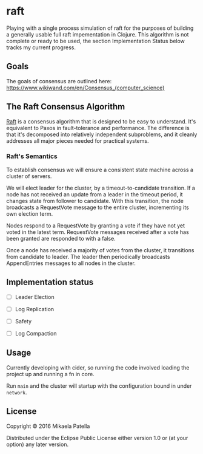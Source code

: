 # raft

Playing with a single process simulation of raft for the purposes of building a generally usable full raft impementation in Clojure. This algorithm is not complete or ready to be used, the section Implementation Status below tracks my current progress.

## Goals

The goals of consensus are outlined here:
https://www.wikiwand.com/en/Consensus_(computer_science)

## The Raft Consensus Algorithm

[Raft](http://raftconsensus.github.io/) is a consensus algorithm that is
designed to be easy to understand. It's equivalent to Paxos in
fault-tolerance and performance. The difference is that it's decomposed
into relatively independent subproblems, and it cleanly addresses all
major pieces needed for practical systems.

### Raft's Semantics

To establish consensus we will ensure a consistent state machine across a cluster of servers. 

We will elect leader for the cluster, by a timeout-to-candidate transition. If a node has not received an update from a leader in the timeout period, it changes state from follower to candidate. With this transition, the node broadcasts a RequestVote message to the entire cluster, incrementing its own election term.

Nodes respond to a RequestVote by granting a vote if they have not yet voted in the latest term. RequestVote messages received after a vote has been granted are responded to with a false.

Once a node has received a majority of votes from the cluster, it transitions from candidate to leader. The leader then periodically broadcasts AppendEntries messages to all nodes in the cluster.


## Implementation status
- [ ] Leader Election

- [ ] Log Replication

- [ ] Safety

- [ ] Log Compaction

## Usage

Currently developing with cider, so running the code involved loading the project up and running a fn in core.

Run `main` and the cluster will startup with the configuration bound in under `network`.

## License

Copyright © 2016 Mikaela Patella

Distributed under the Eclipse Public License either version 1.0 or (at
your option) any later version.
